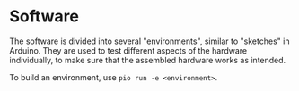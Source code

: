# Software

The software is divided into several "environments", similar to "sketches" in Arduino. They are used to test different aspects of the hardware individually, to make sure that the assembled hardware works as intended.

To build an environment, use `pio run -e <environment>`.
